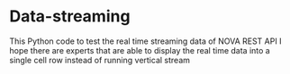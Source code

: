# Data-streaming
This Python code to test the real time streaming data of NOVA REST API
I hope there are experts that are able to display the real time data into a single cell row instead of running vertical stream
